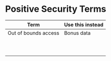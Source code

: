 # Positive Security Terms

| Term | Use this instead |
|------|------------------|
| Out of bounds access     | Bonus data                  |
|      |                  |
|      |                  |
|      |                  |
|      |                  |
|      |                  |
|      |                  |
|      |                  |
|      |                  |
|      |                  |
|      |                  |
